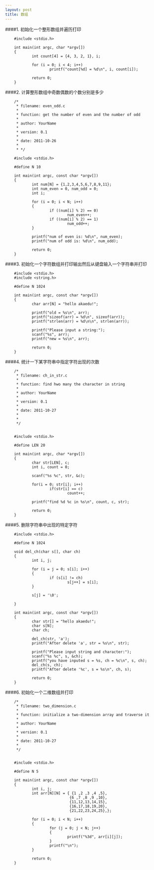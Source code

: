 ```yaml
---
layout: post
title: 数组
---
```

####1.
初始化一个整形数组并遍历打印


        #include <stdio.h>

        int main(int argc, char *argv[])
        {
                int count[4] = {4, 3, 2, 1}, i;

                for (i = 0; i < 4; i++)
                        printf("count[%d] = %d\n", i, count[i]);

                return 0;
        }

####2.
计算整形数组中奇数偶数的个数分别是多少


        /*
         * filename: even_odd.c
         *
         * function: get the number of even and the number of odd
         *
         * author: YourName
         *
         * version: 0.1
         *
         * date: 2011-10-26
         *
         * */

        #include <stdio.h>

        #define N 10

        int main(int argc, const char *argv[])
        {
                int num[N] = {1,2,3,4,5,6,7,8,9,11};
                int num_even = 0, num_odd = 0;
                int i;

                for (i = 0; i < N; i++)
                {
                        if ((num[i] % 2) == 0)
                                num_even++;
                        if ((num[i] % 2) == 1)
                                num_odd++;
                }

                printf("num of even is: %d\n", num_even);
                printf("num of odd is: %d\n", num_odd);

                return 0;
        }

####3.
初始化一个字符数组并打印输出然后从键盘输入一个字符串并打印


        #include <stdio.h>
        #include <string.h>

        #define N 1024

        int main(int argc, const char *argv[])
        {
                char arr[N] = "hello akaedu!";

                printf("old = %s\n", arr);
                printf("sizeof(arr) = %d\n", sizeof(arr));
                printf("strlen(arr) = %d\n\n", strlen(arr));

                printf("Please input a string:");
                scanf("%s", arr);
                printf("new = %s\n", arr);

                return 0;
        }

####4.
统计一下某字符串中指定字符出现的次数


        /*
         * filename: ch_in_str.c
         *
         * function: find hwo many the character in string
         *
         * author: YourName
         *
         * version: 0.1
         *
         * date: 2011-10-27
         *
         *
         */


        #include <stdio.h>

        #define LEN 20

        int main(int argc, char *argv[])
        {
                char str[LEN], c;
                int i, count = 0;

                scanf("%s %c", str, &c);

                for(i = 0; str[i]; i++)
                        if(str[i] == c)
                                count++;

                printf("find %d %c in %s\n", count, c, str);

                return 0;
        }

####5.
删除字符串中出现的特定字符


        #include <stdio.h>

        #define N 1024

        void del_ch(char s[], char ch)
        {
                int i, j;

                for (i = j = 0; s[i]; i++)
                {
                        if (s[i] != ch)
                                s[j++] = s[i];
                }

                s[j] = '\0';

        }

        int main(int argc, const char *argv[])
        {
                char str[] = "hello akaedu!";
                char s[N];
                char ch;
                        
                del_ch(str, 'a');
                printf("After delete 'a', str = %s\n", str);

                printf("Please input string and character:");
                scanf("%s %c", s, &ch);
                printf("you have inputed s = %s, ch = %c\n", s, ch);
                del_ch(s, ch);
                printf("After delete '%c', s = %s\n", ch, s);

                return 0;
        }

####6.
初始化一个二维数组并打印


        /*
         * filename: two_dimension.c
         *
         * function: initialize a two-dimension array and traverse it
         *
         * author: YourName
         *
         * version: 0.1
         *
         * date: 2011-10-27
         *
         */


        #include <stdio.h>

        #define N 5

        int main(int argc, const char *argv[])
        {
                int i, j;
                int arr[N][N] = { {1 ,2 ,3 ,4 ,5},
                                 {6 ,7 ,8 ,9 ,10},
                                 {11,12,13,14,15},
                                 {16,17,18,19,20},
                                 {21,22,23,24,25},};

                for (i = 0; i < N; i++)
                {
                        for (j = 0; j < N; j++)
                        {
                                printf("%3d", arr[i][j]);
                        }
                        printf("\n");
                }

                return 0;
        }

